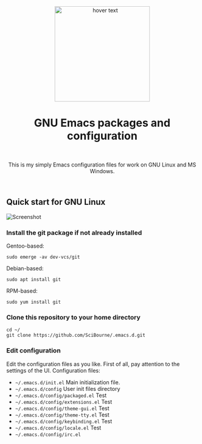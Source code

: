 <div align="center">
  <img src="https://github.com/SciBourne/emacs.d/raw/master/img/logo.png" width="250" title="hover text">
  <h1>GNU Emacs packages and configuration</h1>
  <br>
  <p>This is my simply Emacs configuration files for work on GNU Linux and MS Windows.</p>
  <br>
</div>

## Quick start for GNU Linux

![Screenshot](img/linux.png)



### Install the <b>git</b> package if not already installed

Gentoo-based:
```BNF
sudo emerge -av dev-vcs/git
````

Debian-based:
```BNF
sudo apt install git
```

RPM-based:
```BNF
sudo yum install git
```



### Clone this repository to your home directory

```BNF
cd ~/
git clone https://github.com/SciBourne/.emacs.d.git
```



### Edit configuration

Edit the configuration files as you like. First of all, pay attention to the settings of the UI.
Configuration files:

* `~/.emacs.d/init.el`
  Main initialization file.
* `~/.emacs.d/config`
  User init files directory
* `~/.emacs.d/config/packaged.el`
  Test
* `~/.emacs.d/config/extensions.el`
  Test
* `~/.emacs.d/config/theme-gui.el`
  Test
* `~/.emacs.d/config/theme-tty.el`
  Test
* `~/.emacs.d/config/keybinding.el`
  Test
* `~/.emacs.d/config/locale.el`
  Test
* `~/.emacs.d/config/irc.el`
